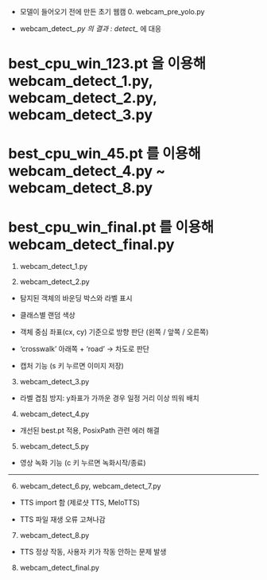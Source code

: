 - 모델이 들어오기 전에 만든 초기 웹캠 0. webcam_pre_yolo.py 

- webcam_detect_*.py 의 결과 : detect_* 에 대응 

# best_cpu_win_123.pt 을 이용해 webcam_detect_1.py, webcam_detect_2.py,  webcam_detect_3.py 
# best_cpu_win_45.pt 를 이용해 webcam_detect_4.py ~ webcam_detect_8.py
# best_cpu_win_final.pt 를 이용해 webcam_detect_final.py

1. webcam_detect_1.py 

2. webcam_detect_2.py 

- 탐지된 객체의 바운딩 박스와 라벨 표시

- 클래스별 랜덤 색상

- 객체 중심 좌표(cx, cy) 기준으로 방향 판단 (왼쪽 / 앞쪽 / 오른쪽)

- ‘crosswalk’ 아래쪽 + ‘road’ → 차도로 판단

- 캡처 기능 (s 키 누르면 이미지 저장)

3. webcam_detect_3.py 

- 라벨 겹침 방지: y좌표가 가까운 경우 일정 거리 이상 띄워 배치

4. webcam_detect_4.py 

- 개선된 best.pt 적용, PosixPath 관련 에러 해결
  
5. webcam_detect_5.py

- 영상 녹화 기능 (c 키 누르면 녹화시작/종료)

----------------------------------------------------------------------------

6. webcam_detect_6.py, webcam_detect_7.py

- TTS import 함 (제로샷 TTS, MeloTTS)

- TTS 파일 재생 오류 고쳐나감

7. webcam_detect_8.py

- TTS 정상 작동, 사용자 키가 작동 안하는 문제 발생

8. webcam_detect_final.py





